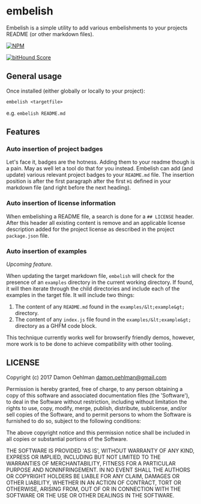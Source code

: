 # embelish

Embelish is a simple utility to add various embelishments to your projects README (or other markdown files).

[![NPM](https://nodei.co/npm/embellish.png)](https://nodei.co/npm/embellish/)

[![bitHound Score](https://www.bithound.io/github/DamonOehlman/embellish/badges/score.svg)](https://www.bithound.io/github/DamonOehlman/embellish)

## General usage

Once installed (either globally or locally to your project):

```
embelish <targetfile>
```

e.g. `embelish README.md`

## Features

### Auto insertion of project badges

Let's face it, badges are the hotness.  Adding them to your readme though is a pain.  May as well let a tool do that for you instead.  Embelish can add (and update) various relevant project badges to your `README.md` file.  The insertion position is after the first paragraph after the first `H1` defined in your markdown file (and right before the next heading).

### Auto insertion of license information

When embelishing a README file, a search is done for a `## LICENSE` header.  After this header all existing content is remove and an applicable license description added for the project license as described in the project `package.json` file. 

### Auto insertion of examples

_Upcoming feature._

When updating the target markdown file, `embelish` will check for the presence of an `examples` directory in the current working directory.  If found, it will then iterate through the child directories and include each of the examples in the target file.  It will include two things:

1. The content of any `README.md` found in the `examples/&lt;example&gt;` directory.
2. The content of any `index.js` file found in the `examples/&lt;example&gt;` directory as a GHFM code block.


This technique currently works well for browserify friendly demos, however, more work is to be done to achieve compatibility with other tooling.

## LICENSE

Copyright (c) 2017 Damon Oehlman <damon.oehlman@gmail.com>

Permission is hereby granted, free of charge, to any person obtaining
a copy of this software and associated documentation files (the
'Software'), to deal in the Software without restriction, including
without limitation the rights to use, copy, modify, merge, publish,
distribute, sublicense, and/or sell copies of the Software, and to
permit persons to whom the Software is furnished to do so, subject to
the following conditions:

The above copyright notice and this permission notice shall be
included in all copies or substantial portions of the Software.

THE SOFTWARE IS PROVIDED 'AS IS', WITHOUT WARRANTY OF ANY KIND,
EXPRESS OR IMPLIED, INCLUDING BUT NOT LIMITED TO THE WARRANTIES OF
MERCHANTABILITY, FITNESS FOR A PARTICULAR PURPOSE AND NONINFRINGEMENT.
IN NO EVENT SHALL THE AUTHORS OR COPYRIGHT HOLDERS BE LIABLE FOR ANY
CLAIM, DAMAGES OR OTHER LIABILITY, WHETHER IN AN ACTION OF CONTRACT,
TORT OR OTHERWISE, ARISING FROM, OUT OF OR IN CONNECTION WITH THE
SOFTWARE OR THE USE OR OTHER DEALINGS IN THE SOFTWARE.

